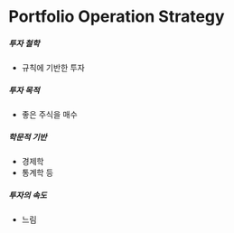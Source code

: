# Portfolio Operation Strategy

##### 투자 철학  
- 규칙에 기반한 투자  
  
##### 투자 목적 
- 좋은 주식을 매수  
  
##### 학문적 기반  
- 경제학
- 통계학 등

##### 투자의 속도  
- 느림
